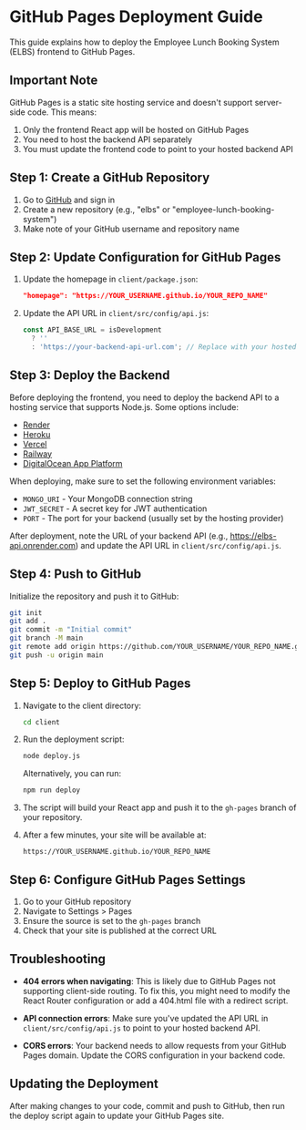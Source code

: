 # GitHub Pages Deployment Guide

This guide explains how to deploy the Employee Lunch Booking System (ELBS) frontend to GitHub Pages.

## Important Note

GitHub Pages is a static site hosting service and doesn't support server-side code. This means:

1. Only the frontend React app will be hosted on GitHub Pages
2. You need to host the backend API separately 
3. You must update the frontend code to point to your hosted backend API

## Step 1: Create a GitHub Repository

1. Go to [GitHub](https://github.com) and sign in
2. Create a new repository (e.g., "elbs" or "employee-lunch-booking-system")
3. Make note of your GitHub username and repository name

## Step 2: Update Configuration for GitHub Pages

1. Update the homepage in `client/package.json`:
   ```json
   "homepage": "https://YOUR_USERNAME.github.io/YOUR_REPO_NAME"
   ```

2. Update the API URL in `client/src/config/api.js`:
   ```javascript
   const API_BASE_URL = isDevelopment 
     ? '' 
     : 'https://your-backend-api-url.com'; // Replace with your hosted backend URL
   ```

## Step 3: Deploy the Backend

Before deploying the frontend, you need to deploy the backend API to a hosting service that supports Node.js. Some options include:

- [Render](https://render.com)
- [Heroku](https://heroku.com)
- [Vercel](https://vercel.com)
- [Railway](https://railway.app)
- [DigitalOcean App Platform](https://digitalocean.com/products/app-platform)

When deploying, make sure to set the following environment variables:
- `MONGO_URI` - Your MongoDB connection string
- `JWT_SECRET` - A secret key for JWT authentication
- `PORT` - The port for your backend (usually set by the hosting provider)

After deployment, note the URL of your backend API (e.g., https://elbs-api.onrender.com) and update the API URL in `client/src/config/api.js`.

## Step 4: Push to GitHub

Initialize the repository and push it to GitHub:

```bash
git init
git add .
git commit -m "Initial commit"
git branch -M main
git remote add origin https://github.com/YOUR_USERNAME/YOUR_REPO_NAME.git
git push -u origin main
```

## Step 5: Deploy to GitHub Pages

1. Navigate to the client directory:
   ```bash
   cd client
   ```

2. Run the deployment script:
   ```bash
   node deploy.js
   ```

   Alternatively, you can run:
   ```bash
   npm run deploy
   ```

3. The script will build your React app and push it to the `gh-pages` branch of your repository.

4. After a few minutes, your site will be available at:
   ```
   https://YOUR_USERNAME.github.io/YOUR_REPO_NAME
   ```

## Step 6: Configure GitHub Pages Settings

1. Go to your GitHub repository
2. Navigate to Settings > Pages
3. Ensure the source is set to the `gh-pages` branch
4. Check that your site is published at the correct URL

## Troubleshooting

- **404 errors when navigating**: This is likely due to GitHub Pages not supporting client-side routing. To fix this, you might need to modify the React Router configuration or add a 404.html file with a redirect script.

- **API connection errors**: Make sure you've updated the API URL in `client/src/config/api.js` to point to your hosted backend API.

- **CORS errors**: Your backend needs to allow requests from your GitHub Pages domain. Update the CORS configuration in your backend code.

## Updating the Deployment

After making changes to your code, commit and push to GitHub, then run the deploy script again to update your GitHub Pages site. 